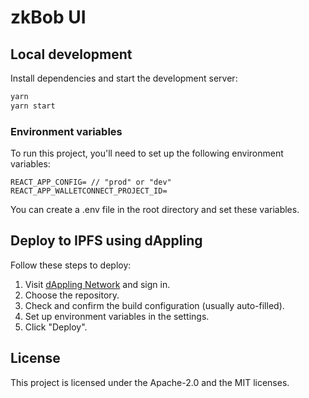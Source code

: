 # zkBob UI

## Local development
Install dependencies and start the development server:
```bash
yarn
yarn start
```

### Environment variables
To run this project, you'll need to set up the following environment variables:
```
REACT_APP_CONFIG= // "prod" or "dev"
REACT_APP_WALLETCONNECT_PROJECT_ID=
```
You can create a .env file in the root directory and set these variables.

## Deploy to IPFS using dAppling

Follow these steps to deploy:

1. Visit [dAppling Network](https://dappling.network) and sign in.
2. Choose the repository.
3. Check and confirm the build configuration (usually auto-filled).
4. Set up environment variables in the settings.
5. Click "Deploy".

## License
This project is licensed under the Apache-2.0 and the MIT licenses.

